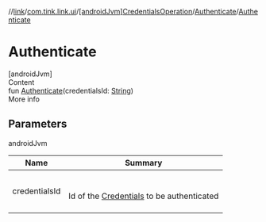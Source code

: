 //[link](../../../index.md)/[com.tink.link.ui](../../index.md)/[[androidJvm]CredentialsOperation](../index.md)/[Authenticate](index.md)/[Authenticate](-authenticate.md)



# Authenticate  
[androidJvm]  
Content  
fun [Authenticate](-authenticate.md)(credentialsId: [String](https://kotlinlang.org/api/latest/jvm/stdlib/kotlin/-string/index.html))  
More info  


## Parameters  
  
androidJvm  
  
|  Name|  Summary| 
|---|---|
| <a name="com.tink.link.ui/CredentialsOperation.Authenticate/Authenticate/#kotlin.String/PointingToDeclaration/"></a>credentialsId| <a name="com.tink.link.ui/CredentialsOperation.Authenticate/Authenticate/#kotlin.String/PointingToDeclaration/"></a><br><br>Id of the [Credentials](../../../com.tink.model.credentials/[android-jvm]-credentials/index.md) to be authenticated<br><br>
  
  



